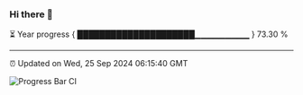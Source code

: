 ### Hi there 👋

⏳ Year progress { █████████████████████▁▁▁▁▁▁▁▁▁ } 73.30 %

---

⏰ Updated on Wed, 25 Sep 2024 06:15:40 GMT

![Progress Bar CI](https://github.com/code-lakshay/GitHub-Actions-Demo/workflows/Progress%20Bar%20CI/badge.svg)
